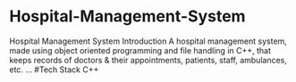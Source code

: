 # Hospital-Management-System
Hospital Management System
Introduction
A hospital management system, made using object oriented programming and file handling in C++, that keeps records of doctors & their appointments, patients, staff, ambulances, etc. ...
#Tech Stack
C++
